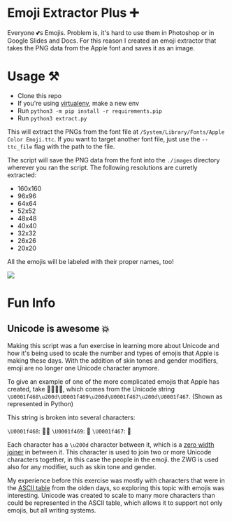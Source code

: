# Emoji Extractor Plus ➕

Everyone 💕s Emojis. Problem is, it's hard to use them in Photoshop or in Google Slides and Docs. For this reason I created an emoji extractor that takes the PNG data from the Apple font and saves it as an image.


# Usage ⚒

* Clone this repo
* If you're using [virtualenv](https://virtualenv.pypa.io/en/stable/), make a new env
* Run `python3 -m pip install -r requirements.pip`
* Run `python3 extract.py`

This will extract the PNGs from the font file at `/System/Library/Fonts/Apple Color Emoji.ttc`. If you want to target another font file, just use the `--ttc_file` flag with the path to the file.

The script will save the PNG data from the font into the `./images` directory wherever you ran the script. The following resolutions are curretly extracted:

* 160x160
* 96x96
* 64x64
* 52x52
* 48x48
* 40x40
* 32x32
* 26x26
* 20x20

All the emojis will be labeled with their proper names, too! 

![](https://s3.amazonaws.com/sashimiblade.com/emoji-files.png "")



# Fun Info

## Unicode is awesome 💥

Making this script was a fun exercise in learning more about Unicode and how it's being used to scale the number and types of emojis that Apple is making these days. With the addition of skin tones and gender modifiers, emoji are no longer one Unicode character anymore. 

To give an example of one of the more complicated emojis that Apple has created, take 👨‍👩‍👧‍👧, which comes from the Unicode string `\U0001f468\u200d\U0001f469\u200d\U0001f467\u200d\U0001f467`. (Shown as represented in Python)

This string is broken into several characters:

`\U0001f468`: 👱‍♂️
`\U0001f469`: 👩
`\U0001f467`: 👧

Each character has a `\u200d` character between it, which is a [zero width joiner](https://emojipedia.org/zero-width-joiner/) in between it. This character is used to join two or more Unicode characters together, in this case the people in the emoji. the ZWG is used also for any modifier, such as skin tone and gender.

My experience before this exercise was mostly with characters that were in the [ASCII table](https://www.asciitable.com/) from the olden days, so exploring this topic with emojis was interesting. Unicode was created to scale to many more characters than could be represented in the ASCII table, which allows it to support not only emojis, but all writing systems.
